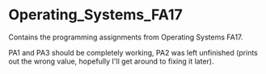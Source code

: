 # Operating_Systems_FA17
Contains the programming assignments from Operating Systems FA17.

PA1 and PA3 should be completely working, PA2 was left unfinished (prints out the wrong value, hopefully I'll get around to fixing it later).
